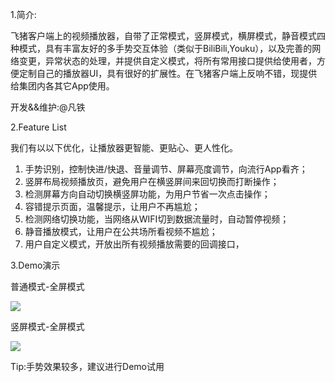 1.简介:

飞猪客户端上的视频播放器，自带了正常模式，竖屏模式，横屏模式，静音模式四种模式，具有丰富友好的多手势交互体验（类似于BiliBili,Youku），以及完善的网络变更，异常状态的处理，并提供自定义模式，将所有常用接口提供给使用者，方便定制自己的播放器UI，具有很好的扩展性。在飞猪客户端上反响不错，现提供给集团内各其它App使用。 

开发&&维护:@凡铁

2.Feature List

我们有以以下优化，让播放器更智能、更贴心、更人性化。

1. 手势识别，控制快进/快退、音量调节、屏幕亮度调节，向流行App看齐；
2. 竖屏布局视频播放页，避免用户在横竖屏间来回切换而打断操作；
3. 检测屏幕方向自动切换横竖屏功能，为用户节省一次点击操作；
4. 容错提示页面，温馨提示，让用户不再尴尬；
5. 检测网络切换功能，当网络从WIFI切到数据流量时，自动暂停视频；
6. 静音播放模式，让用户在公共场所看视频不尴尬；
7. 用户自定义模式，开放出所有视频播放需要的回调接口，

3.Demo演示

普通模式-全屏模式

<img src="https://img.alicdn.com/tfs/TB1s3StQpXXXXcAXXXXXXXXXXXX-304-569.gif">

竖屏模式-全屏模式

<img src="https://gw.alicdn.com/tfs/TB12RKpQpXXXXbkXpXXXXXXXXXX-304-569.gif">

Tip:手势效果较多，建议进行Demo试用
